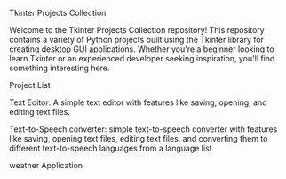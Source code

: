Tkinter Projects Collection

Welcome to the Tkinter Projects Collection repository! This repository contains a variety of Python projects built using the Tkinter library for creating desktop GUI applications. 
Whether you're a beginner looking to learn Tkinter or an experienced developer seeking inspiration, you'll find something interesting here.

Project List

Text Editor: A simple text editor with features like saving, opening, and editing text files.

Text-to-Speech converter: simple text-to-speech converter with features like saving, opening text files, editing text files, and converting them to different
                          text-to-speech languages from a language list

weather Application 

